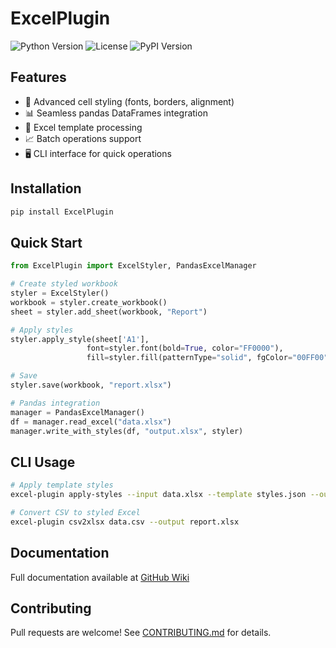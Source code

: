 # ExcelPlugin

![Python Version](https://img.shields.io/badge/python-3.12%2B-blue)
![License](https://img.shields.io/pypi/l/ExcelPlugin)
![PyPI Version](https://img.shields.io/pypi/v/ExcelPlugin)

## Features

- 🎨 Advanced cell styling (fonts, borders, alignment)
- 📊 Seamless pandas DataFrames integration
- 🔄 Excel template processing
- 📈 Batch operations support
- 🖥️ CLI interface for quick operations

## Installation

```bash
pip install ExcelPlugin
```

## Quick Start

```python
from ExcelPlugin import ExcelStyler, PandasExcelManager

# Create styled workbook
styler = ExcelStyler()
workbook = styler.create_workbook()
sheet = styler.add_sheet(workbook, "Report")

# Apply styles
styler.apply_style(sheet['A1'], 
                 font=styler.font(bold=True, color="FF0000"),
                 fill=styler.fill(patternType="solid", fgColor="00FF00"))

# Save
styler.save(workbook, "report.xlsx")

# Pandas integration
manager = PandasExcelManager()
df = manager.read_excel("data.xlsx")
manager.write_with_styles(df, "output.xlsx", styler)
```

## CLI Usage

```bash
# Apply template styles
excel-plugin apply-styles --input data.xlsx --template styles.json --output styled.xlsx

# Convert CSV to styled Excel
excel-plugin csv2xlsx data.csv --output report.xlsx
```

## Documentation

Full documentation available at [GitHub Wiki](https://github.com/yourusername/ExcelPlugin/wiki)

## Contributing

Pull requests are welcome! See [CONTRIBUTING.md](CONTRIBUTING.md) for details.